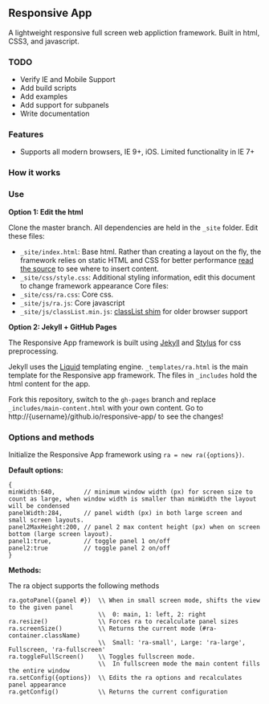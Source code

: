 Responsive App
---
A lightweight responsive full screen web appliction framework.
Built in html, CSS3, and javascript.

### TODO
 - Verify IE and Mobile Support
 - Add build scripts
 - Add examples
 - Add support for subpanels
 - Write documentation

### Features
 - Supports all modern browsers, IE 9+, iOS. Limited functionality in IE 7+

### How it works

### Use
**Option 1: Edit the html**

Clone the master branch. All dependencies are held in the `_site` folder.
Edit these files:
 - `_site/index.html`: Base html. Rather than creating a layout on the fly, the framework relies on static HTML and CSS for better performance [read the source](http://github.com/fgassert/responsive-app/_site/index.html) to see where to insert content.
 - `_site/css/style.css`: Additional styling information, edit this document to change framework appearance
Core files:
 - `_site/css/ra.css`: Core css.
 - `_site/js/ra.js`: Core javascript
 - `_site/js/classList.min.js`: [classList shim](https://github.com/eligrey/classList.js/blob/master/classList.js) for older browser support

**Option 2: Jekyll + GitHub Pages**

The Responsive App framework is built using [Jekyll](http://jekyllrb.com) and [Stylus](http://learnboost.github.io/stylus/) for css preprocessing.

Jekyll uses the [Liquid](http://liquidmarkup.org) templating engine.
`_templates/ra.html` is the main template for the Responsive app framework.
The files in `_includes` hold the html content for the app.

Fork this repository, switch to the `gh-pages` branch and replace `_includes/main-content.html` with your own content.
Go to http://{username}/github.io/responsive-app/ to see the changes!

### Options and methods

Initialize the Responsive App framework using `ra = new ra({options})`.

**Default options:**
```
{
minWidth:640,        // minimum window width (px) for screen size to count as large, when window width is smaller than minWidth the layout will be condensed
panelWidth:284,      // panel width (px) in both large screen and small screen layouts.
panel2MaxHeight:200, // panel 2 max content height (px) when on screen bottom (large screen layout).
panel1:true,         // toggle panel 1 on/off
panel2:true          // toggle panel 2 on/off
}
```

**Methods:**

The ra object supports the following methods
```
ra.gotoPanel({panel #})  \\ When in small screen mode, shifts the view to the given panel
                         \\  0: main, 1: left, 2: right
ra.resize()              \\ Forces ra to recalculate panel sizes
ra.screenSize()          \\ Returns the current mode (#ra-container.className)
                         \\  Small: 'ra-small', Large: 'ra-large', Fullscreen, 'ra-fullscreen'
ra.toggleFullScreen()    \\ Toggles fullscreen mode. 
                         \\  In fullscreen mode the main content fills the entire window
ra.setConfig({options})  \\ Edits the ra options and recalculates panel appearance
ra.getConfig()           \\ Returns the current configuration
```




